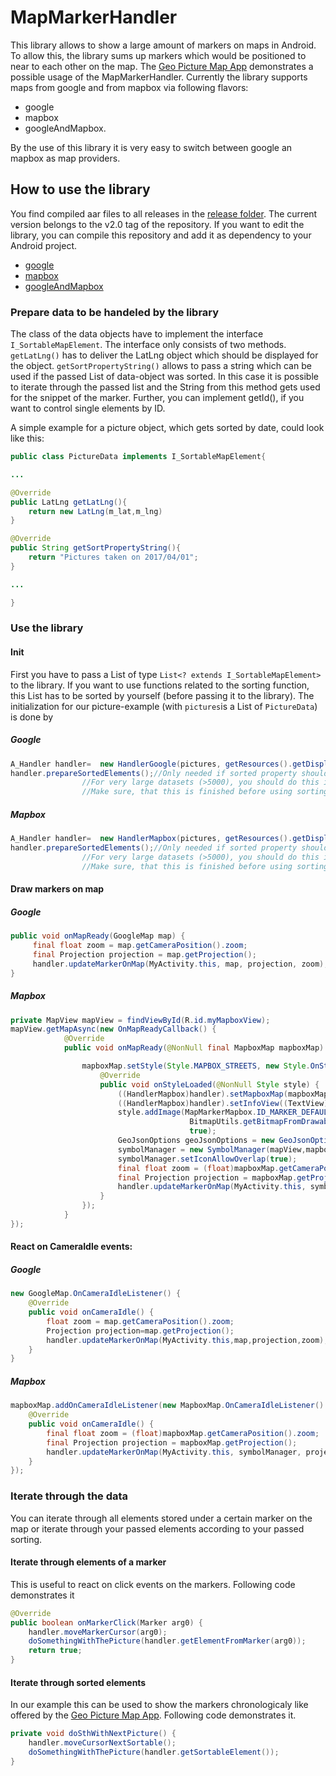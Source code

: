 # MapMarkerHandler

This library allows to show a large amount of markers on maps in Android. To allow this, the library sums up markers which would be positioned to near to each other on the map.
The [Geo Picture Map App](https://play.google.com/store/apps/details?id=com.shuewe.picturemap) demonstrates a possible usage of the MapMarkerHandler.
Currently the library supports maps from google and from mapbox via following flavors:
 * google
 * mapbox
 * googleAndMapbox.
 
By the use of this library it is very easy to switch between google an mapbox as map providers.

## How to use the library

You find compiled aar files to all releases in the [release folder](release). The current version belongs to the v2.0 tag of the repository. If you want to edit the library, you can compile this repository and add it as dependency to your Android project.
* [google](release/mapMarkerHandler_google_v2.0.aar)
* [mapbox](release/mapMarkerHandler_mapbox_v2.0.aar)
* [googleAndMapbox](release/mapMarkerHandler_googleandmapbox_v2.0.aar)

### Prepare data to be handeled by the library

The class of the data objects have to implement the interface `I_SortableMapElement`. The interface only consists of two methods. `getLatLng()` has to deliver the LatLng object which 
should be displayed for the object. `getSortPropertyString()` allows to pass a string which can be used if the passed List of data-object was sorted. In this case it is possible to iterate 
through the passed list and the String from this method gets used for the snippet of the marker. Further, you can implement getId(), if you want to control single elements by ID.
 
 A simple example for a picture object, which gets sorted by date, could look like this:

```java
public class PictureData implements I_SortableMapElement{

...

@Override
public LatLng getLatLng(){
	return new LatLng(m_lat,m_lng)
}

@Override
public String getSortPropertyString(){
	return "Pictures taken on 2017/04/01";
}

...

}
```

### Use the library

#### Init
First you have to pass a List of type `List<? extends I_SortableMapElement>` to the library. If you want to use functions related to the sorting function, this List has to be sorted by yourself (before passing it to the library).
The initialization for our picture-example (with `pictures`is a List of `PictureData`) is done by 

##### Google
```java
A_Handler handler=	new HandlerGoogle(pictures, getResources().getDisplayMetrics());
handler.prepareSortedElements();//Only needed if sorted property should be used.
				//For very large datasets (>5000), you should do this in a seperate thread. 
				//Make sure, that this is finished before using sorting functions.
```
##### Mapbox
```java
A_Handler handler=	new HandlerMapbox(pictures, getResources().getDisplayMetrics());
handler.prepareSortedElements();//Only needed if sorted property should be used.
				//For very large datasets (>5000), you should do this in a seperate thread. 
				//Make sure, that this is finished before using sorting functions.
```

#### Draw markers on map
##### Google
```java
public void onMapReady(GoogleMap map) {
     final float zoom = map.getCameraPosition().zoom;
     final Projection projection = map.getProjection();
     handler.updateMarkerOnMap(MyActivity.this, map, projection, zoom);
}
```
##### Mapbox
```java
private MapView mapView = findViewById(R.id.myMapboxView);
mapView.getMapAsync(new OnMapReadyCallback() {
            @Override
            public void onMapReady(@NonNull final MapboxMap mapboxMap) {

                mapboxMap.setStyle(Style.MAPBOX_STREETS, new Style.OnStyleLoaded() {
                    @Override
                    public void onStyleLoaded(@NonNull Style style) {
                        ((HandlerMapbox)handler).setMapboxMap(mapboxMap);
                        ((HandlerMapbox)handler).setInfoView((TextView) findViewById(R.id.infoText));
                        style.addImage(MapMarkerMapbox.ID_MARKER_DEFAULT,
                                        BitmapUtils.getBitmapFromDrawable(getResources().getDrawable(R.drawable.marker)), //You have to add a suitable drawable for markers to your project
                                        true);
                        GeoJsonOptions geoJsonOptions = new GeoJsonOptions().withTolerance(0.4f);
                        symbolManager = new SymbolManager(mapView,mapboxMap,style,null,geoJsonOptions);
                        symbolManager.setIconAllowOverlap(true);
                        final float zoom = (float)mapboxMap.getCameraPosition().zoom;
                        final Projection projection = mapboxMap.getProjection();
                        handler.updateMarkerOnMap(MyActivity.this, symbolManager, projection, zoom);
                    }
                });
            }
});
```

#### React on CameraIdle events:

##### Google
```java
new GoogleMap.OnCameraIdleListener() {
	@Override
	public void onCameraIdle() {
		float zoom = map.getCameraPosition().zoom;
		Projection projection=map.getProjection();
		handler.updateMarkerOnMap(MyActivity.this,map,projection,zoom);
	}
}
```
##### Mapbox
```java
mapboxMap.addOnCameraIdleListener(new MapboxMap.OnCameraIdleListener() {
    @Override
    public void onCameraIdle() {
        final float zoom = (float)mapboxMap.getCameraPosition().zoom;
        final Projection projection = mapboxMap.getProjection();
        handler.updateMarkerOnMap(MyActivity.this, symbolManager, projection, zoom);
    }
});
```
### Iterate through the data

You can iterate through all elements stored under a certain marker on the map or iterate through your passed elements according to your passed sorting.

#### Iterate through elements of a marker
This is useful to react on click events on the markers. Following code demonstrates it
```java
@Override
public boolean onMarkerClick(Marker arg0) {
	handler.moveMarkerCursor(arg0);
	doSomethingWithThePicture(handler.getElementFromMarker(arg0));
	return true;
}
```

#### Iterate through sorted elements
In our example this can be used to show the markers chronologicaly like offered by the [Geo Picture Map App](https://play.google.com/store/apps/details?id=com.shuewe.picturemap). Following code demonstrates it.
```java
private void doSthWithNextPicture() {
	handler.moveCursorNextSortable();
	doSomethingWithThePicture(handler.getSortableElement());
}
```
